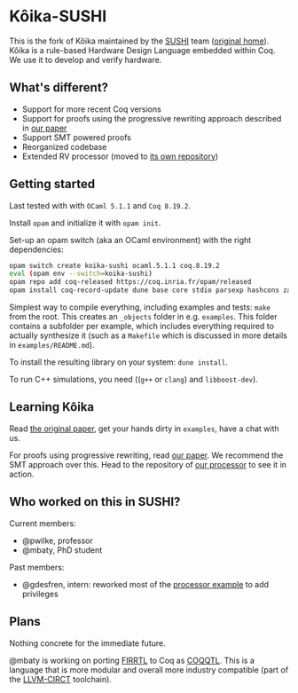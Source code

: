 # Kôika-SUSHI
This is the fork of Kôika maintained by the
[SUSHI](https://team.inria.fr/sushi/) team
([original home](https://github.com/mit-plv/koika)). Kôika is a rule-based
Hardware Design Language embedded within Coq. We use it to develop and verify
hardware.

## What's different?
* Support for more recent Coq versions
* Support for proofs using the progressive rewriting approach described in
  [our paper](https://inria.hal.science/hal-04118645/document)
* Support SMT powered proofs
* Reorganized codebase
* Extended RV processor (moved to
  [its own repository](https://gitlab.inria.fr/SUSHI-test/FMH/herve))

## Getting started
Last tested with with `OCaml 5.1.1` and `Coq 8.19.2`.

Install `opam` and initialize it with `opam init`.

Set-up an opam switch (aka an OCaml environment) with the right dependencies:
```bash
opam switch create koika-sushi ocaml.5.1.1 coq.8.19.2
eval (opam env --switch=koika-sushi)
opam repo add coq-released https://coq.inria.fr/opam/released
opam install coq-record-update dune base core stdio parsexp hashcons zarith core_unix
```

Simplest way to compile everything, including examples and tests: `make`
from the root. This creates an `_objects` folder in e.g. `examples`. This folder
contains a subfolder per example, which includes everything required to actually
synthesize it (such as a `Makefile` which is discussed in more details in
`examples/README.md`).

To install the resulting library on your system: `dune install`.

To run C++ simulations, you need ((`g++` or `clang`) and `libboost-dev`).

## Learning Kôika
Read [the original paper](https://dl.acm.org/doi/pdf/10.1145/3385412.3385965),
get your hands dirty in `examples`, have a chat with us.

For proofs using progressive rewriting, read
[our paper](https://inria.hal.science/hal-04118645/document). We recommend the
SMT approach over this. Head to the repository of
[our processor](https://gitlab.inria.fr/SUSHI-test/FMH/herve) to see it in action.

## Who worked on this in SUSHI?
Current members:
* @pwilke, professor
* @mbaty, PhD student

Past members:
* @gdesfren, intern: reworked most of the
  [processor example](https://gitlab.inria.fr/SUSHI-test/FMH/herve) to add
  privileges

## Plans
Nothing concrete for the immediate future.

@mbaty is working on porting
[FIRRTL](https://github.com/chipsalliance/firrtl-spec) to Coq as
[COQQTL](https://gitlab.inria.fr/these-matthieu-baty/coqqtl).
This is a language that is more modular and overall more industry compatible
(part of the [LLVM-CIRCT](https://circt.llvm.org/) toolchain).
